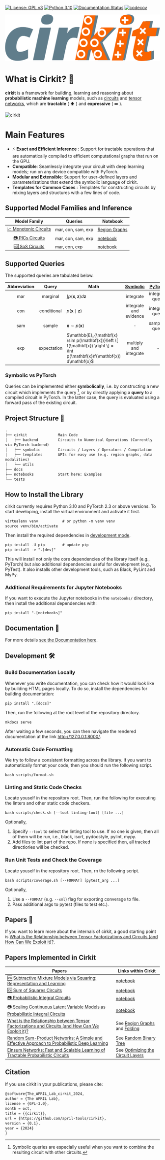 [![License: GPL v3](https://img.shields.io/badge/License-GPLv3-blue.svg)](https://www.gnu.org/licenses/gpl-3.0)
[![Python 3.10](https://img.shields.io/badge/python-3.10+-green.svg)](https://www.python.org/downloads/release/python-3100/)
[![Documentation Status](https://readthedocs.org/projects/cirkit-docs/badge/?version=latest)](https://cirkit-docs.readthedocs.io/en/latest/?badge=latest)
[![codecov](https://codecov.io/gh/april-tools/cirkit/branch/main/graph/badge.svg?token=MLHONY840L)](https://codecov.io/gh/april-tools/cirkit)

![cirkit logo](./logo.png)


# What is Cirkit? :electric_plug:


**cirkit** is a framework for building, learning and reasoning about **probabilistic machine learning** models, such as [circuits](https://arxiv.org/abs/2409.07953) and [tensor networks](https://arxiv.org/abs/1708.00006), which are **tractable** ( ⬆️ ) and **expressive** ( ➡️ ).

![cirkit](https://github.com/user-attachments/assets/cc1c648d-6c04-4d2c-b83a-1b0939b62d35)


# Main Features

* ⚡ **Exact and Efficient Inference** : Support for tractable operations that are automatically compiled to efficient computational graphs that run on the GPU.
* **Compatible**: Seamlessly integrate your circuit with deep learning models; run on any device compatible with PyTorch.
* **Modular and Extensible**: Support for user-defined layers and parameterizations that extend the symbolic language of cirkit.
* **Templates for Common Cases** : Templates for constructing circuits by mixing layers and structures with a few lines of code.


## Supported Model Families and Inference

|                     **Model Family**                      | **Queries**        | **Notebook**                                                                                                       |
| :-------------------------------------------------------: | ------------------ | ------------------------------------------------------------------------------------------------------------------ |
| [📈 Monotonic Circuits](https://arxiv.org/abs/2409.07953) | mar, con, sam, exp | [Region Graphs](https://github.com/april-tools/cirkit/blob/main/notebooks/region-graphs-and-parametrisation.ipynb) |
|   [📷 PICs Circuits](https://arxiv.org/abs/2406.06494)    | mar, con, sam, exp | [notebook](https://github.com/april-tools/cirkit/blob/main/notebooks/learning-a-circuit-with-pic.ipynb)            |
|    [🆘 SoS Circuits](https://arxiv.org/abs/2408.11778)    | mar, con, exp      | [notebook](https://github.com/april-tools/cirkit/blob/main/notebooks/sum-of-squares-circuits.ipynb)                |

## Supported Queries

The supported queries are tabulated below.

| **Abbreviation** |  **Query**       | **Math**                                     | **[Symbolic](https://cirkit-docs.readthedocs.io/en/latest/api/cirkit/symbolic/functional/)** | **[PyTorch](https://cirkit-docs.readthedocs.io/en/latest/api/cirkit/backend/torch/queries/)** |
| :-------: | :---------: | --------------------------------------------- | :-------------------------------------------------------------------------------------------: | :--------------------------------------------------------------------------------------------: |
|    mar    | marginal | $\int p(\mathbf{x}, \mathbf{z}) d\mathbf{z}$  |                                           integrate                                           |                                        integrate query                                         |
|    con    | conditional | $p(\mathbf{x} \mid \mathbf{z})$               |                                      integrate and evidence                                      |                                        integrate query                                         |
|    sam    | sample  | $\mathbf{x} \sim p(\mathbf{x})$               |                                               -                                               |                                         sampling query                                         |
|    exp    | expectation | $\mathbb{E}_{\mathbf{x} \sim p(\mathbf{x})}\left \[ f(\mathbf{x}) \right \] = \int p(\mathbf{x})f(\mathbf{x}) d\mathbf{x}$ |                                      multiply and integrate                                      |                                               -                                                |

### Symbolic vs PyTorch
Queries can be implemented either **symbolically**, i.e. by constructing a new circuit which implements the query [^1], or by directly applying a **query** to a compiled circuit in PyTorch. In the latter case, the query is evaluated using a forward pass of the existing circuit.

[^1]: Symbolic queries are especially useful when you want to combine the resulting circuit with other circuits.

## Project Structure :open_file_folder:

```
.
├── cirkit              Main Code
│   ├── backend         Circuits to Numerical Operations (Currently via PyTorch backend)
│   ├── symbolic        Circuits / Layers / Operators / Compilation
│   ├── templates       APIs for easy use (e.g. region graphs, data modalities)
│   └── utils
├── docs
├── notebooks           Start here: Examples
└── tests
```

## How to Install the Library

cirkit currently requires Python 3.10 and PyTorch 2.3 or above versions.
To start developing, install the virtual environment and activate it first.
```shell
virtualenv venv           # or python -m venv venv
source venv/bin/activate
```
Then install the required dependencies in [development mode](https://setuptools.pypa.io/en/latest/userguide/development_mode.html).
```shell
pip install -U pip        # update pip
pip install -e ".[dev]"
```
This will install not only the core dependencies of the library itself (e.g., PyTorch) but also additional dependencies useful for development (e.g., PyTest).
It also installs other development tools, such as Black, PyLint and MyPy.

### Additional Requirements for Jupyter Notebooks

If you want to execute the Jupyter notebooks in the ```notebooks/``` directory, then install the additional dependencies with:
```shell
pip install ".[notebooks]"
```

## Documentation 📘

For more details [see the Documentation here](https://cirkit-docs.readthedocs.io/en/latest/).


## Development 🛠️

### Build Documentation Locally

Whenever you write documentation, you can check how it would look like by building HTML pages locally.
To do so, install the dependencies for building documentation:

```shell
pip install ".[docs]"
```

Then, run the following at the root level of the repository directory.

```shell
mkdocs serve
```

After waiting a few seconds, you can then navigate the rendered documentation at the link http://127.0.0.1:8000/.

### Automatic Code Formatting

We try to follow a consistent formatting across the library.
If you want to automatically format your code, then you should run the following script.

```shell
bash scripts/format.sh
```

### Linting and Static Code Checks

Locate youself in the repository root.
Then, run the following for executing the linters and other static code checkers.

```shell
bash scripts/check.sh [--tool linting-tool] [file ...]
```
Optionally,
1. Specify `--tool` to select the linting tool to use. If no one is given, then all of them will be run, i.e., black, isort, pydocstyle, pylint, mypy.
2. Add files to lint part of the repo. If none is specified then, all tracked directiories will be checked. 

### Run Unit Tests and Check the Coverage 

Locate youself in the repository root.
Then, rn the following script.

```shell
bash scripts/coverage.sh [--FORMAT] [pytest_arg ...]
```
Optionally,
1. Use a `--FORMAT` (e.g. `--xml`) flag for exporting converage to file.
2. Pass additional args to pytest (files to test etc.).


## Papers :scroll:


If you want to learn more about the internals of cirkit, a good starting point is [What is the Relationship between Tensor Factorizations and Circuits (and How Can We Exploit it)?](https://arxiv.org/abs/2409.07953).


## Papers Implemented in Cirkit

| **Papers**          | **Links within Cirkit** |
|--------------------|------------------------|
| [🆘 Subtractive Mixture Models via Squaring: Representation and Learning](https://april-tools.github.io/publications/loconte2023subtractive) | [notebook](https://github.com/april-tools/cirkit/blob/main/notebooks/sum-of-squares-circuits.ipynb) |
| [🆘 Sum of Squares Circuits](https://april-tools.github.io/publications/loconte2024sos) | [notebook](https://github.com/april-tools/cirkit/blob/main/notebooks/sum-of-squares-circuits.ipynb) |
| [📷 Probabilistic Integral Circuits](https://april-tools.github.io/publications/gala2023pic) | [notebook](https://github.com/april-tools/cirkit/blob/main/notebooks/learning-a-circuit-with-pic.ipynb) |
| [📷 Scaling Continuous Latent Variable Models as Probabilistic Integral Circuits](https://april-tools.github.io/publications/gala2024tenpics) | [notebook](https://github.com/april-tools/cirkit/blob/main/notebooks/learning-a-circuit-with-pic.ipynb) |
| [What is the Relationship between Tensor Factorizations and Circuits (and How Can We Exploit it)?](https://april-tools.github.io/publications/loconte2024tfpc) | See [Region Graphs](https://github.com/april-tools/cirkit/blob/main/notebooks/region-graphs-and-parametrisation.ipynb) and [Folding](https://github.com/april-tools/cirkit/blob/main/notebooks/compilation-options.ipynb)|
| [Random Sum-Product Networks: A Simple and Effective Approach to Probabilistic Deep Learning](https://proceedings.mlr.press/v115/peharz20a) | See [Random Binary Tree](https://github.com/april-tools/cirkit/blob/main/notebooks/region-graphs-and-parametrisation.ipynb) |
| [Einsum Networks: Fast and Scalable Learning of Tractable Probabilistic Circuits](https://arxiv.org/abs/2004.06231) | See [Optimizing the Circuit Layers](https://github.com/april-tools/cirkit/blob/main/notebooks/compilation-options.ipynb) |


## Citation

[comment]: <> (The following bib file can be generated from the github page via the "Cite this repository" button. To update bib, simply update the CITATIONS.cff file by uploading current cff file to https://citation-file-format.github.io/ and modifying it )

If you use cirkit in your publications, please cite:

```
@software{The_APRIL_Lab_cirkit_2024,
author = {The APRIL Lab},
license = {GPL-3.0},
month = oct,
title = {{cirkit}},
url = {https://github.com/april-tools/cirkit},
version = {0.1},
year = {2024}
}
```
